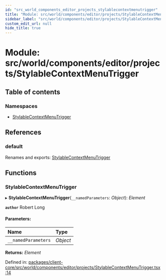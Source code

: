```yaml
---
id: "src_world_components_editor_projects_stylablecontextmenutrigger"
title: "Module: src/world/components/editor/projects/StylableContextMenuTrigger"
sidebar_label: "src/world/components/editor/projects/StylableContextMenuTrigger"
custom_edit_url: null
hide_title: true
---
```


# Module: src/world/components/editor/projects/StylableContextMenuTrigger

## Table of contents

### Namespaces

- [StylableContextMenuTrigger](src_world_components_editor_projects_stylablecontextmenutrigger.stylablecontextmenutrigger.md)

## References

### default

Renames and exports: [StylableContextMenuTrigger](src_world_components_editor_projects_stylablecontextmenutrigger.md#stylablecontextmenutrigger)

## Functions

### StylableContextMenuTrigger

▸ **StylableContextMenuTrigger**(`__namedParameters`: *Object*): *Element*

**`author`** Robert Long

#### Parameters:

Name | Type |
:------ | :------ |
`__namedParameters` | *Object* |

**Returns:** *Element*

Defined in: [packages/client-core/src/world/components/editor/projects/StylableContextMenuTrigger.tsx:14](https://github.com/xr3ngine/xr3ngine/blob/65dfcf39a/packages/client-core/src/world/components/editor/projects/StylableContextMenuTrigger.tsx#L14)
